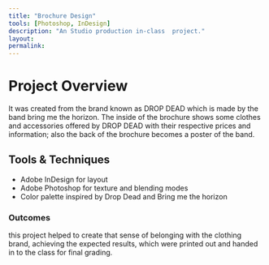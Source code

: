 ```yaml
---
title: "Brochure Design"
tools: [Photoshop, InDesign]
description: "An Studio production in-class  project."
layout: 
permalink: 
---
```


# Project Overview

It was created from the brand known as DROP DEAD which is made by the band bring me the horizon. The inside of the brochure shows some clothes and accessories offered by DROP DEAD with their respective prices and information; also the back of the brochure becomes a poster of the band.


## Tools & Techniques

- Adobe InDesign for layout
- Adobe Photoshop for texture and blending modes
- Color palette inspired by Drop Dead and Bring me the horizon

### Outcomes

this project helped to create that sense of belonging with the clothing brand, achieving the expected results, which were printed out and handed in to the class for final grading.